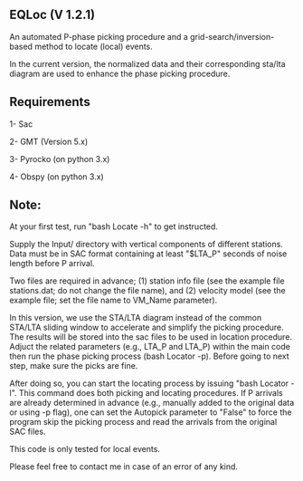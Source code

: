 EQLoc (V 1.2.1)
---------

An automated P-phase picking procedure and a grid-search/inversion-based method to locate (local) events. 

In the current version, the normalized data and their corresponding sta/lta diagram are used to enhance the phase picking procedure.


Requirements
------------

1- Sac

2- GMT (Version 5.x)

3- Pyrocko (on python 3.x)

4- Obspy (on python 3.x)


Note:
-----

At your first test, run "bash Locate -h" to get instructed.

Supply the Input/ directory with vertical components of different stations. Data must be in SAC format containing at least "$LTA_P" seconds of noise length before P arrival.

Two files are required in advance; (1) station info file (see the example file stations.dat; do not change the file name), and (2) velocity model (see the example file; set the file name to VM_Name parameter). 

In this version, we use the STA/LTA diagram instead of the common STA/LTA sliding window to accelerate and simplify the picking procedure. The results will be stored into the sac files to be used in location procedure. Adjuct the related parameters (e.g., LTA_P and LTA_P) within the main code then run the phase picking process (bash Locator -p). Before going to next step, make sure the picks are fine.

After doing so, you can start the locating process by issuing "bash Locator -l". This command does both picking and locating procedures. If P arrivals are already determined in advance (e.g., manually added to the original data or using -p flag), one can set the Autopick parameter to "False" to force the program skip the picking process and read the arrivals from the original SAC files.

This code is only tested for local events.

Please feel free to contact me in case of an error of any kind.


